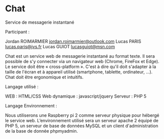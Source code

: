 # Chat
Service de messagerie instantané

Participant :

Jordan ROIMARMIER     jordan.roimarmier@outlook.com
Lucas PARIS             lucas.paris@jvs.fr
Lucas GUIOT         lucasguiot@msn.com


Chat est un service web de messagerie instantané au format texte. Il sera possible de s'y connecter via un navigateur web (Chrome, FireFox et Edge). Le service doit être « cross-platform ». C'est à dire qu'il doit s'adapter à la taille de l'écran et à appareil utilisé (smartphone, tablette, ordinateur, …). Chat doit être ergonomique et intuitifs.

Langage utilisé :

WEB :         HTML/CSS
Web dynamique :     javascript/jquery
Serveur :         PHP 5

Langage Environnement :

Nous utiliserons une Raspberry pi 2 comme serveur physique pour hébergé le service web.
L’environnement utilisé sera un serveur apache 2 équipé de PHP 5, un serveur de base de données MySQL et un client d'administration de la base de donnée phpmyadmin.

